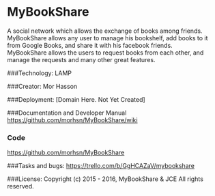 MyBookShare
=========

A social network which allows the exchange of books among friends.<BR>
MyBookShare allows any user to manage his bookshelf, add books to it from Google Books,
and share it with his facebook friends.<BR>
MyBookShare allows the users to request books from each other, and manage the requests and many other great features.<BR>

###Technology: 
LAMP

###Creator: 
Mor Hasson

###Deployment: 
[Domain Here. Not Yet Created]

###Documentation and Developer Manual
https://github.com/morhsn/MyBookShare/wiki

### Code
https://github.com/morhsn/MyBookShare

###Tasks and bugs:
https://trello.com/b/GgHCAZaV/mybookshare

###License: 
Copyright (c) 2015 - 2016, MyBookShare & JCE All rights reserved.
